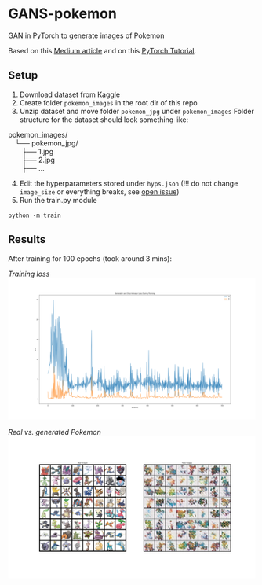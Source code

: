 # GANS-pokemon
GAN in PyTorch to generate images of Pokemon

Based on this [Medium article](https://medium.com/@goncalorrc/generating-realistic-pokemons-using-a-dcgan-331c7f75e211) and on this [PyTorch Tutorial](https://pytorch.org/tutorials/beginner/dcgan_faces_tutorial.html).

## Setup

1. Download [dataset](https://www.kaggle.com/datasets/kvpratama/pokemon-images-dataset) from Kaggle
2. Create folder `pokemon_images` in the root dir of this repo
3. Unzip dataset and move folder `pokemon_jpg` under `pokemon_images`
Folder structure for the dataset should look something like:

pokemon_images/\
&emsp;└── pokemon_jpg/\
&emsp;&emsp;├── 1.jpg\
&emsp;&emsp;├── 2.jpg\
&emsp;&emsp;├── ...

4. Edit the hyperparameters stored under `hyps.json` (!!! do not change `image_size` or everything breaks, see [open issue](https://github.com/DontSlipOnDirt/GANS-pokemon/issues/3))
5. Run the train.py module
``` shell
python -m train
```

## Results
After training for 100 epochs (took around 3 mins):

_Training loss_
![Training Loss](train_loss.png)


_Real vs. generated Pokemon_
![Real vs. generated Pokemon](pokemon_comparison.png)
